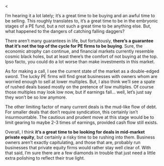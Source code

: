 <<p>I&#8217;m hearing it a lot lately; it&#8217;s a great time to be buying and an awful time to be selling. This roughly translates to, it&#8217;s a great time to be in the embryonic stages of a PE fund, but a not such a great time to be anything else. But, what happened to the dangers of catching falling daggers?</p><p>There aren&#8217;t many guarantees in life, but fortuitously, <strong>there&#8217;s a guarantee that it&#8217;s not the top of the cycle for PE firms to be buying</strong>. Sure, the economic atrophy can continue, and financial markets currently resemble cosmic black holes, but at least there&#8217;s the comfort of not buying at the top. Ipso facto, you could do a lot worse than make investments in this market.</p><p>As for making a call, I see the current state of the market as a double-edged sword. The lucky PE firms will find great businesses with owners whom are worried enough to sell at lower multiples. But, I also think we&#8217;ll see a spate of rushed deals based mostly on the pretence of low multiples. Of course those multiples may look low now, but if earnings fall&#8230; well, let&#8217;s just say they won&#8217;t be so low anymore.</p><p>The other limiting factor of many current deals is the mud-like flow of debt. For smaller deals that don&#8217;t require syndication, this certainly isn&#8217;t insurmountable. The cautious and prudent move at this stage would be to limit gearing to maybe 2-3 times of earnings, provided cash flow still exists.</p><p>Overall, I think <strong>it&#8217;s a great time to be looking for deals in mid-market private equity</strong>, but certainly a risky time to be rushing into them. Business owners aren&#8217;t exactly capitulating, and those that are, probably run businesses that private equity firms would rather stay well clear of. With that said, I&#8217;m sure there are a few diamonds in trouble that just need a little extra polishing to reflect their true light.</p>
